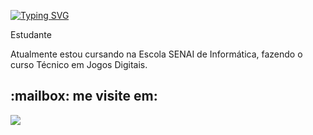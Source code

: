 <a href="https://git.io/typing-svg"><img src="https://readme-typing-svg.demolab.com?font=Fira+Code&pause=1000&color=000000&background=6BE3FFC9&random=false&width=465&lines=Olá+meu+nome+é+kauã;Seja+bem+vindo+ao+meu+perfil+do+github!" alt="Typing SVG" /></a>
<div>
<p>Estudante</p> 

<p>Atualmente estou cursando na Escola SENAI de Informática, fazendo o curso Técnico em Jogos Digitais.</p>
</div>

<div>
  <h2>:mailbox: me visite em:</h2>
  <a href = "mailto:kaua.p.carvalho6@aluno.senai.br"><img src="https://img.shields.io/badge/Gmail-D14836?style=for-the-badge&logo=gmail&logoColor=white" target="_blank"></a>
  
</div>
